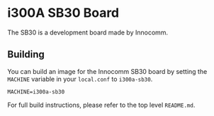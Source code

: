 # i300A SB30 Board

The SB30 is a development board made by Innocomm.

## Building

You can build an image for the Innocomm SB30 board by setting the
`MACHINE` variable in your `local.conf` to `i300a-sb30`.

	MACHINE=i300a-sb30

For full build instructions, please refer to the top level `README.md`.

